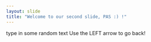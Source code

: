 ```yaml
---
layout: slide
title: "Welcome to our second slide, PAS :) !"
---
```

type in some random text
Use the LEFT arrow to go back!
